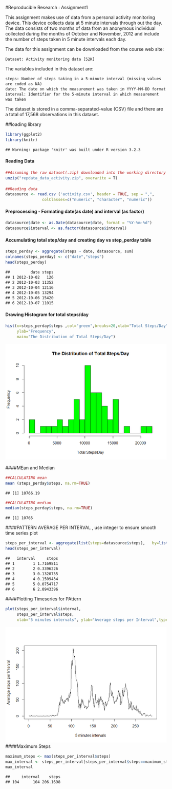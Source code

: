 #Reproducible Research : Assignment1 

This assignment makes use of data from a personal activity monitoring device. This device collects data at 5 minute intervals through out the day. The data consists of two months of data from an anonymous individual collected during the months of October and November, 2012 and include the number of steps taken in 5 minute intervals each day.

The data for this assignment can be downloaded from the course web site:

    Dataset: Activity monitoring data [52K]

The variables included in this dataset are:

    steps: Number of steps taking in a 5-minute interval (missing values are coded as NA)
    date: The date on which the measurement was taken in YYYY-MM-DD format
    interval: Identifier for the 5-minute interval in which measurement was taken

The dataset is stored in a comma-separated-value (CSV) file and there are a total of 17,568 observations in this dataset.

##loading library


```r
library(ggplot2)
library(knitr)
```

```
## Warning: package 'knitr' was built under R version 3.2.3
```


#### Reading Data


```r
##Assuming the raw dataset(.zip) downloaded into the working directory
unzip("repdata_data_activity.zip", overwrite = T)

##Reading data
datasource <- read.csv ('activity.csv', header = TRUE, sep = ",",
                colClasses=c("numeric", "character", "numeric"))
```


#### Preprocessing - Formating date(as date) and interval (as factor)


```r
datasource$date <- as.Date(datasource$date, format = "%Y-%m-%d")
datasource$interval <- as.factor(datasource$interval)
```

#### Accumulating total step/day and creating day vs step_perday table


```r
steps_perday <- aggregate(steps ~ date, datasource, sum)
colnames(steps_perday) <- c("date","steps")
head(steps_perday)
```

```
##         date steps
## 1 2012-10-02   126
## 2 2012-10-03 11352
## 3 2012-10-04 12116
## 4 2012-10-05 13294
## 5 2012-10-06 15420
## 6 2012-10-07 11015
```


#### Drawing Histogram for total steps/day

```r
hist(x=steps_perday$steps ,col="green",breaks=20,xlab="Total Steps/Day",
     ylab="Frequency",
     main="The Distribution of Total Steps/Day")
```

![](PA1_template_files/figure-html/unnamed-chunk-5-1.png)<!-- -->

####MEan and Median


```r
##CALCULATING mean
mean (steps_perday$steps, na.rm=TRUE)
```

```
## [1] 10766.19
```

```r
##CALCULATING median
median(steps_perday$steps, na.rm=TRUE)
```

```
## [1] 10765
```

####PATTERN AVERAGE PER INTERVAL , use integer to ensure smooth time series plot

```r
steps_per_interval <- aggregate(list(steps=datasource$steps),   by=list(interval=as.integer(datasource$interval)), FUN=mean,na.rm=TRUE)
head(steps_per_interval)
```

```
##   interval     steps
## 1        1 1.7169811
## 2        2 0.3396226
## 3        3 0.1320755
## 4        4 0.1509434
## 5        5 0.0754717
## 6        6 2.0943396
```

####Plotting Timeseries for PAttern


```r
plot(steps_per_interval$interval, 
     steps_per_interval$steps,
     xlab="5 minutes intervals", ylab="Average steps per Interval",type="l")
```

![](PA1_template_files/figure-html/unnamed-chunk-8-1.png)<!-- -->
####Maximum Steps

```r
maximum_steps <- max(steps_per_interval$steps)
max_interval <- steps_per_interval[steps_per_interval$steps==maximum_steps,]
max_interval
```

```
##     interval    steps
## 104      104 206.1698
```
